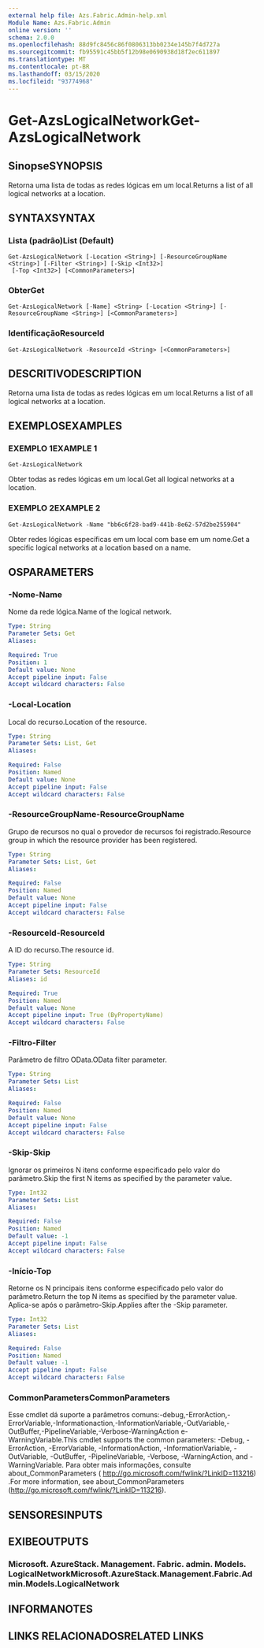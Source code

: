 ```yaml
---
external help file: Azs.Fabric.Admin-help.xml
Module Name: Azs.Fabric.Admin
online version: ''
schema: 2.0.0
ms.openlocfilehash: 88d9fc8456c86f0806313bb0234e145b7f4d727a
ms.sourcegitcommit: fb95591c45bb5f12b98e0690938d18f2ec611897
ms.translationtype: MT
ms.contentlocale: pt-BR
ms.lasthandoff: 03/15/2020
ms.locfileid: "93774968"
---
```

# <span data-ttu-id="63cf4-101">Get-AzsLogicalNetwork</span><span class="sxs-lookup"><span data-stu-id="63cf4-101">Get-AzsLogicalNetwork</span></span>

## <span data-ttu-id="63cf4-102">Sinopse</span><span class="sxs-lookup"><span data-stu-id="63cf4-102">SYNOPSIS</span></span>
<span data-ttu-id="63cf4-103">Retorna uma lista de todas as redes lógicas em um local.</span><span class="sxs-lookup"><span data-stu-id="63cf4-103">Returns a list of all logical networks at a location.</span></span>

## <span data-ttu-id="63cf4-104">SYNTAX</span><span class="sxs-lookup"><span data-stu-id="63cf4-104">SYNTAX</span></span>

### <span data-ttu-id="63cf4-105">Lista (padrão)</span><span class="sxs-lookup"><span data-stu-id="63cf4-105">List (Default)</span></span>
```
Get-AzsLogicalNetwork [-Location <String>] [-ResourceGroupName <String>] [-Filter <String>] [-Skip <Int32>]
 [-Top <Int32>] [<CommonParameters>]
```

### <span data-ttu-id="63cf4-106">Obter</span><span class="sxs-lookup"><span data-stu-id="63cf4-106">Get</span></span>
```
Get-AzsLogicalNetwork [-Name] <String> [-Location <String>] [-ResourceGroupName <String>] [<CommonParameters>]
```

### <span data-ttu-id="63cf4-107">Identificação</span><span class="sxs-lookup"><span data-stu-id="63cf4-107">ResourceId</span></span>
```
Get-AzsLogicalNetwork -ResourceId <String> [<CommonParameters>]
```

## <span data-ttu-id="63cf4-108">DESCRITIVO</span><span class="sxs-lookup"><span data-stu-id="63cf4-108">DESCRIPTION</span></span>
<span data-ttu-id="63cf4-109">Retorna uma lista de todas as redes lógicas em um local.</span><span class="sxs-lookup"><span data-stu-id="63cf4-109">Returns a list of all logical networks at a location.</span></span>

## <span data-ttu-id="63cf4-110">EXEMPLOS</span><span class="sxs-lookup"><span data-stu-id="63cf4-110">EXAMPLES</span></span>

### <span data-ttu-id="63cf4-111">EXEMPLO 1</span><span class="sxs-lookup"><span data-stu-id="63cf4-111">EXAMPLE 1</span></span>
```
Get-AzsLogicalNetwork
```

<span data-ttu-id="63cf4-112">Obter todas as redes lógicas em um local.</span><span class="sxs-lookup"><span data-stu-id="63cf4-112">Get all logical networks at a location.</span></span>

### <span data-ttu-id="63cf4-113">EXEMPLO 2</span><span class="sxs-lookup"><span data-stu-id="63cf4-113">EXAMPLE 2</span></span>
```
Get-AzsLogicalNetwork -Name "bb6c6f28-bad9-441b-8e62-57d2be255904"
```

<span data-ttu-id="63cf4-114">Obter redes lógicas específicas em um local com base em um nome.</span><span class="sxs-lookup"><span data-stu-id="63cf4-114">Get a specific logical networks at a location based on a name.</span></span>

## <span data-ttu-id="63cf4-115">OS</span><span class="sxs-lookup"><span data-stu-id="63cf4-115">PARAMETERS</span></span>

### <span data-ttu-id="63cf4-116">-Nome</span><span class="sxs-lookup"><span data-stu-id="63cf4-116">-Name</span></span>
<span data-ttu-id="63cf4-117">Nome da rede lógica.</span><span class="sxs-lookup"><span data-stu-id="63cf4-117">Name of the logical network.</span></span>

```yaml
Type: String
Parameter Sets: Get
Aliases:

Required: True
Position: 1
Default value: None
Accept pipeline input: False
Accept wildcard characters: False
```

### <span data-ttu-id="63cf4-118">-Local</span><span class="sxs-lookup"><span data-stu-id="63cf4-118">-Location</span></span>
<span data-ttu-id="63cf4-119">Local do recurso.</span><span class="sxs-lookup"><span data-stu-id="63cf4-119">Location of the resource.</span></span>

```yaml
Type: String
Parameter Sets: List, Get
Aliases:

Required: False
Position: Named
Default value: None
Accept pipeline input: False
Accept wildcard characters: False
```

### <span data-ttu-id="63cf4-120">-ResourceGroupName</span><span class="sxs-lookup"><span data-stu-id="63cf4-120">-ResourceGroupName</span></span>
<span data-ttu-id="63cf4-121">Grupo de recursos no qual o provedor de recursos foi registrado.</span><span class="sxs-lookup"><span data-stu-id="63cf4-121">Resource group in which the resource provider has been registered.</span></span>

```yaml
Type: String
Parameter Sets: List, Get
Aliases:

Required: False
Position: Named
Default value: None
Accept pipeline input: False
Accept wildcard characters: False
```

### <span data-ttu-id="63cf4-122">-ResourceId</span><span class="sxs-lookup"><span data-stu-id="63cf4-122">-ResourceId</span></span>
<span data-ttu-id="63cf4-123">A ID do recurso.</span><span class="sxs-lookup"><span data-stu-id="63cf4-123">The resource id.</span></span>

```yaml
Type: String
Parameter Sets: ResourceId
Aliases: id

Required: True
Position: Named
Default value: None
Accept pipeline input: True (ByPropertyName)
Accept wildcard characters: False
```

### <span data-ttu-id="63cf4-124">-Filtro</span><span class="sxs-lookup"><span data-stu-id="63cf4-124">-Filter</span></span>
<span data-ttu-id="63cf4-125">Parâmetro de filtro OData.</span><span class="sxs-lookup"><span data-stu-id="63cf4-125">OData filter parameter.</span></span>

```yaml
Type: String
Parameter Sets: List
Aliases:

Required: False
Position: Named
Default value: None
Accept pipeline input: False
Accept wildcard characters: False
```

### <span data-ttu-id="63cf4-126">-Skip</span><span class="sxs-lookup"><span data-stu-id="63cf4-126">-Skip</span></span>
<span data-ttu-id="63cf4-127">Ignorar os primeiros N itens conforme especificado pelo valor do parâmetro.</span><span class="sxs-lookup"><span data-stu-id="63cf4-127">Skip the first N items as specified by the parameter value.</span></span>

```yaml
Type: Int32
Parameter Sets: List
Aliases:

Required: False
Position: Named
Default value: -1
Accept pipeline input: False
Accept wildcard characters: False
```

### <span data-ttu-id="63cf4-128">-Início</span><span class="sxs-lookup"><span data-stu-id="63cf4-128">-Top</span></span>
<span data-ttu-id="63cf4-129">Retorne os N principais itens conforme especificado pelo valor do parâmetro.</span><span class="sxs-lookup"><span data-stu-id="63cf4-129">Return the top N items as specified by the parameter value.</span></span>
<span data-ttu-id="63cf4-130">Aplica-se após o parâmetro-Skip.</span><span class="sxs-lookup"><span data-stu-id="63cf4-130">Applies after the -Skip parameter.</span></span>

```yaml
Type: Int32
Parameter Sets: List
Aliases:

Required: False
Position: Named
Default value: -1
Accept pipeline input: False
Accept wildcard characters: False
```

### <span data-ttu-id="63cf4-131">CommonParameters</span><span class="sxs-lookup"><span data-stu-id="63cf4-131">CommonParameters</span></span>
<span data-ttu-id="63cf4-132">Esse cmdlet dá suporte a parâmetros comuns:-debug,-ErrorAction,-ErrorVariable,-Informationaction,-InformationVariable,-OutVariable,-OutBuffer,-PipelineVariable,-Verbose-WarningAction e-WarningVariable.</span><span class="sxs-lookup"><span data-stu-id="63cf4-132">This cmdlet supports the common parameters: -Debug, -ErrorAction, -ErrorVariable, -InformationAction, -InformationVariable, -OutVariable, -OutBuffer, -PipelineVariable, -Verbose, -WarningAction, and -WarningVariable.</span></span> <span data-ttu-id="63cf4-133">Para obter mais informações, consulte about_CommonParameters ( http://go.microsoft.com/fwlink/?LinkID=113216) .</span><span class="sxs-lookup"><span data-stu-id="63cf4-133">For more information, see about_CommonParameters (http://go.microsoft.com/fwlink/?LinkID=113216).</span></span>

## <span data-ttu-id="63cf4-134">SENSORES</span><span class="sxs-lookup"><span data-stu-id="63cf4-134">INPUTS</span></span>

## <span data-ttu-id="63cf4-135">EXIBE</span><span class="sxs-lookup"><span data-stu-id="63cf4-135">OUTPUTS</span></span>

### <span data-ttu-id="63cf4-136">Microsoft. AzureStack. Management. Fabric. admin. Models. LogicalNetwork</span><span class="sxs-lookup"><span data-stu-id="63cf4-136">Microsoft.AzureStack.Management.Fabric.Admin.Models.LogicalNetwork</span></span>

## <span data-ttu-id="63cf4-137">INFORMA</span><span class="sxs-lookup"><span data-stu-id="63cf4-137">NOTES</span></span>

## <span data-ttu-id="63cf4-138">LINKS RELACIONADOS</span><span class="sxs-lookup"><span data-stu-id="63cf4-138">RELATED LINKS</span></span>
